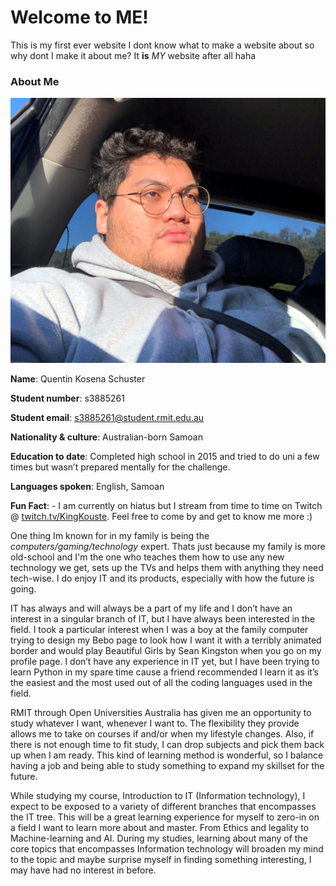 # Welcome to ME!

This is my first ever website I dont know what to make a website about so why dont I make it about me? It **is** _MY_ website after all haha

### About Me
![My Face](/Picture-of-QKS.jpg)

**Name**: Quentin Kosena Schuster 

**Student number**: s3885261 

**Student email**: s3885261@student.rmit.edu.au 

**Nationality & culture**: Australian-born Samoan 

**Education to date**: Completed high school in 2015 and tried to do uni a few times but wasn’t prepared mentally for the challenge. 

**Languages spoken**: English, Samoan 

**Fun Fact**: - I am currently on hiatus but I stream from time to time on Twitch @ [twitch.tv/KingKouste](https://www.twitch.tv/KingKouste). Feel free to come by and get to know me more :)

One thing Im known for in my family is being the _computers/gaming/technology_ expert. Thats just because my family is more old-school and I'm the one who teaches them how to use any new technology we get, sets up the TVs and helps them with anything they need tech-wise. I do enjoy IT and its products, especially with how the future is going.

IT has always and will always be a part of my life and I don’t have an interest in a singular branch of IT, but I have always been interested in the field.  I took a particular interest when I was a boy at the family computer trying to design my Bebo page to look how I want it with a terribly animated border and would play Beautiful Girls by Sean Kingston when you go on my profile page. I don’t have any experience in IT yet, but I have been trying to learn Python in my spare time cause a friend recommended I learn it as it’s the easiest and the most used out of all the coding languages used in the field. 

RMIT through Open Universities Australia has given me an opportunity to study whatever I want, whenever I want to. The flexibility they provide allows me to take on courses if and/or when my lifestyle changes. Also, if there is not enough time to fit study, I can drop subjects and pick them back up when I am ready. This kind of learning method is wonderful, so I balance having a job and being able to study something to expand my skillset for the future. 

While studying my course, Introduction to IT (Information technology), I expect to be exposed to a variety of different branches that encompasses the IT tree. This will be a great learning experience for myself to zero-in on a field I want to learn more about and master. From Ethics and legality to Machine-learning and AI. During my studies, learning about many of the core topics that encompasses Information technology will broaden my mind to the topic and maybe surprise myself in finding something interesting, I may have had no interest in before. 


